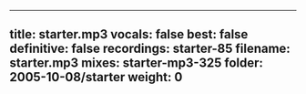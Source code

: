 
---
title: starter.mp3
vocals: false
best: false
definitive: false
recordings: starter-85
filename: starter.mp3
mixes: starter-mp3-325
folder: 2005-10-08/starter
weight: 0
---
